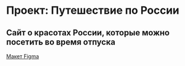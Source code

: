 # Проект: Путешествие по России
## Сайт о красотах России, которые можно посетить во время отпуска

[Макет Figma](https://www.figma.com/file/5S2WSbEFL6awjVWJ0NWL8Q/Sprint-3_-Russia-_-desktop-mobile?node-id=28503%3A0)
